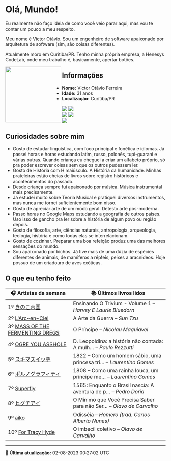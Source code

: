 # Olá, Mundo!

Eu realmente não faço ideia de como você veio parar aqui, mas vou te contar um pouco a meu respeito.

Meu nome é Victor Otávio. Sou um engenheiro de software apaixonado por arquitetura de software (sim, são coisas diferentes).

Atualmente moro em Curitiba/PR. Tenho minha própria empresa, a Henesys CodeLab, onde meu trabalho é, basicamente, apertar botões.

<img align="left" src="https://github.com/vctrtvfrrr/vctrtvfrrr/raw/master/octocat.png" alt="" width="175" />

## Informações

- **Nome:** Victor Otávio Ferreira
- **Idade:** 31 anos
- **Localização:** Curitiba/PR

[![](https://img.shields.io/badge/LinkedIn-victorotavio-blue)](https://www.linkedin.com/in/victorotavio/) [![](https://img.shields.io/badge/Twitter-@vctrtvfrrr-blue)](https://twitter.com/vctrtvfrrr)  
[![](https://img.shields.io/badge/GitHub-vctrtvfrrr-24292e)](https://github.com/vctrtvfrrr) [![](https://img.shields.io/badge/GitLab-vctrtvfrrr-ec5d16)](https://gitlab.com/vctrtvfrrr)  
[![](https://img.shields.io/badge/Email-victor@otavioferreira.com.br-red)](mailto:victor@otavioferreira.com.br)  

## Curiosidades sobre mim

-   Gosto de estudar linguística, com foco principal e fonética e idiomas. Já passei horas e horas estudando latim, russo, polonês, tupi-guarani e várias outras. Quando criança eu cheguei a criar um alfabeto próprio, só pra poder escrever coisas sem que os outros pudessem ler.
-   Gosto de História com H maiúsculo. A História da humanidade. Minhas prateleiras estão cheias de livros sobre registro históricos e acontecimentos do passado.
-   Desde criança sempre fui apaixonado por música. Música instrumental mais precisamente.
-   Já estudei muito sobre Teoria Musical e pratiquei diversos instrumentos, mas nunca me tornei suficientemente bom nisso.
-   Gosto de apreciar arte de um modo geral. Detesto arte pós-moderna.
-   Passo horas no Google Maps estudando a geografia de outros países. Uso isso de gancho pra ler sobre a história de algum povo ou região depois.
-   Gosto de filosofia, arte, ciências naturais, antropologia, arqueologia, teologia, história e como todas elas se interrelacionam.
-   Gosto de cozinhar. Preparar uma boa refeição produz uma das melhores sensações do mundo.
-   Sou apaixonado por bichos. Já tive mais de uma dúzia de espécies diferentes de animais, de mamiferos a répteis, peixes a aracnídeos. Hoje possuo de um criadouro de aves exóticas.


## O que eu tenho feito

|                                                        🎧 Artistas da semana                                                         |                      📚 Últimos livros lidos                      |
|--------------------------------------------------------------------------------------------------------------------------------------|-------------------------------------------------------------------|
| 1º [きのこ帝国](https://www.last.fm/music/%E3%81%8D%E3%81%AE%E3%81%93%E5%B8%9D%E5%9B%BD)                                             | Ensinando O Trivium - Volume 1	–	_Harvey E Laurie Bluedorn_         |
| 2º [L'Arc~en~Ciel](https://www.last.fm/music/L%27Arc~en~Ciel)                                                                        | A Arte da Guerra	–	_Sun Tzu_                                        |
| 3º [MASS OF THE FERMENTING DREGS](https://www.last.fm/music/MASS+OF+THE+FERMENTING+DREGS)                                            | O Príncipe	–	_Nicolau Maquiavel_                                    |
| 4º [OGRE YOU ASSHOLE](https://www.last.fm/music/OGRE+YOU+ASSHOLE)                                                                    | D. Leopoldina: a história não contada: A mulh…	–	_Paulo Rezzutti_   |
| 5º [スキマスイッチ](https://www.last.fm/music/%E3%82%B9%E3%82%AD%E3%83%9E%E3%82%B9%E3%82%A4%E3%83%83%E3%83%81)                       | 1822 – Como um homem sábio, uma princesa tri…	–	_Laurentino Gomes_  |
| 6º [ポルノグラフィティ](https://www.last.fm/music/%E3%83%9D%E3%83%AB%E3%83%8E%E3%82%B0%E3%83%A9%E3%83%95%E3%82%A3%E3%83%86%E3%82%A3) | 1808 – Como uma rainha louca, um príncipe me…	–	_Laurentino Gomes_  |
| 7º [Superfly](https://www.last.fm/music/Superfly)                                                                                    | 1565: Enquanto o Brasil nascia: A aventura de p…	–	_Pedro Doria_    |
| 8º [ヒグチアイ](https://www.last.fm/music/%E3%83%92%E3%82%B0%E3%83%81%E3%82%A2%E3%82%A4)                                             | O Mínimo que Você Precisa Saber para não Ser…	–	_Olavo de Carvalho_ |
| 9º [aiko](https://www.last.fm/music/aiko)                                                                                            | Odisséia	–	_Homero (trad. Carlos Alberto Nunes)_                    |
| 10º [For Tracy Hyde](https://www.last.fm/music/For+Tracy+Hyde)                                                                       | O imbecil coletivo	–	_Olavo de Carvalho_                            |


---

🚀 **Última atualização:** 02-08-2023 00:27:02 UTC